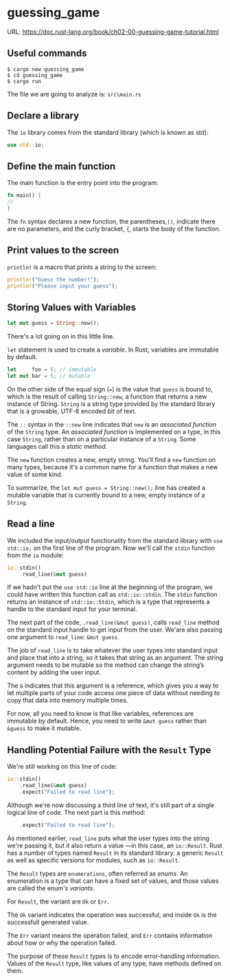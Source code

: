 # guessing_game
URL: https://doc.rust-lang.org/book/ch02-00-guessing-game-tutorial.html

## Useful commands
```
$ cargo new guessing_game
$ cd guessing_game
$ cargo run
```
The file we are going to analyze is: `src\main.rs`
## Declare a library
The `io` library comes from the standard library (which is known as std):
```rust
use std::io;
```
## Define the main function 
The main function is the entry point into the program:
```rust
fn main() {
//     
}
```
The `fn` syntax declares a new function, the parentheses,`()`, indicate there are no parameters,
and the curly bracket, `{`, starts the body of the function.

## Print values to the screen

`println!` is a macro that prints a string to the screen:
```rust
println!("Guess the number!");
println!("Please input your guess");
```

## Storing Values with Variables
```rust
let mut guess = String::new();
```
There's a lot going on in this little line.

`let` statement is used to create a *variable*. In Rust, variables are immutable by default.
```rust
let     foo = 5; // immutable
let mut bar = 5; // mutable
```
On the other side of the equal sign (`=`) is the value that `guess` is bound to, which is the result of 
calling `String::new`, a function that returns a new instance of String. `String` is a string type
provided by the standard library that is a growable, UTF-8 encoded bit of text.

The `::` syntax in the `::new` line indicates that `new` is an *associated function* of the `String` type.
An *associated function* is implemented on a type, in this case `String`, rather than on a particular
instance of a `String`. Some languages call this a *static method*.

The `new` function creates a new, empty string. You'll find a `new` function on many types, because it's a
common name for a function that makes a new value of some kind.

To summarize, the `let mut guess = String::new();` line has created a mutable variable that is currently
bound to a new, empty instance of a `String`.  

## Read a line
We included the input/output functionality from the standard library with `use std::io;` on the first line
of the program. Now we'll call the `stdin` function from the `io` module:
```rust
io::stdin()
    .read_line(&mut guess)
```
If we hadn't put the `use std::io` line at the beginning of the program, we could have written this
function call as `std::io::stdin`. The `stdin` function returns an instance of `std::io::Stdin`, which is
a type that represents a handle to the standard input for your terminal.

The next part of the code, `.read_line(&mut guess)`, calls `read_line` method on  the standard input handle
to get input from the user. We'are also passing one argument to `read_line`: `&mut guess`.

The job of `read_line` is to take whatever the user types into standard input and place that into a string,
so it takes that string as an argument. The string argument needs to be mutable so the method can change
the string’s content by adding the user input.

The `&` indicates that this argument is a reference, which gives you a way to let multiple parts of your
code access one piece of data without needing to copy that data into memory multiple times.

For now, all you need to know is that like variables, references are immutable by default.
Hence, you need to write `&mut guess` rather than `&guess` to make it mutable.

## Handling Potential Failure with the `Result` Type
We're still working on this line of code:
```rust
io::stdin()
    .read_line(&mut guess)
    .expect("Failed to read line");
```
Although we're now discussing a third line of text, it's still part of a single logical line
of code. The next part is this method:
```rust
    .expect("Failed to read line");
```
As mentioned earlier, `read_line` puts what the user types into the string we're passing it,
but it also return a value &mdash;in this case, an `io::Result`. Rust has a number of types named
`Result` in its standard library: a generic `Result` as well as specific versions for modules,
such as `io::Result`.

The `Result` types are `enumerations`, often referred as *enums*. An enumeration is a type that
can have a fixed set of values, and those values are called the enum's *variants*.

For `Result`, the variant are `Ok` or `Err`.

The `Ok` variant indicates the operation was successful, and inside `Ok` is the successfull
generated value.

The `Err` variant means the operation failed, and `Err` contains information about how or why
the operation failed.

The purpose of these `Result` types is to encode error-handling information. Values of the 
`Result` type, like values of any type, have methods defined on them. 